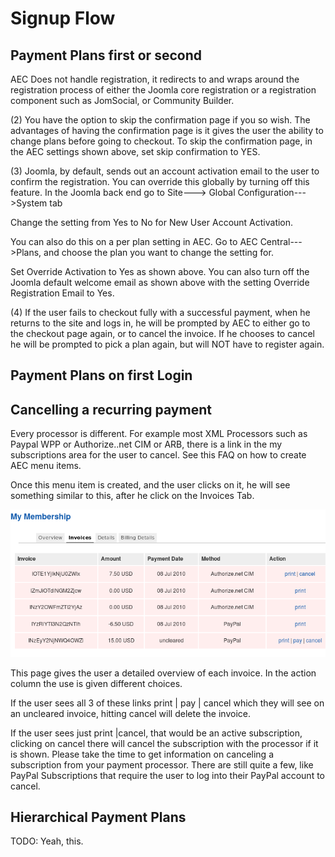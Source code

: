 # Signup Flow

## Payment Plans first or second

AEC Does not handle registration, it redirects to and wraps around the registration process of either the Joomla core registration or a registration component such as JomSocial, or Community Builder.

(2) You have the option to skip the confirmation page if you so wish.  The advantages of having the confirmation page is it gives the user the ability to change plans before going to checkout.  To skip the confirmation page, in the AEC settings shown above, set skip confirmation to YES.

(3) Joomla, by default, sends out an account activation email to the user to confirm the registration.  You can override this globally by turning off this feature.   In the Joomla back end go to Site---> Global Configuration--->System tab

Change the setting from Yes to No for New User Account Activation.

You can also do this on a per plan setting in AEC.  Go to AEC Central--->Plans, and choose the plan you want to change the setting for.

Set Override Activation to Yes as shown above.  You can also turn off the Joomla default welcome email as shown above with the setting Override Registration Email to Yes.

(4) If the user fails to checkout fully with a successful payment, when he returns to the site and logs in, he will be prompted by AEC to either go to the checkout page again, or to cancel the invoice. If he chooses to cancel he will be prompted to pick a plan again, but will NOT have to register again.

## Payment Plans on first Login

## Cancelling a recurring payment

Every processor is different.  For example most XML Processors such as Paypal WPP or Authorize..net CIM or ARB, there is a link in the my subscriptions area for the user to cancel.  See this FAQ on how to create AEC menu items.

Once this menu item is created, and the user clicks on it, he will see something similar to this, after he click on the Invoices Tab.

![Cancel Links](docs/img/recurring-cancel.png)

This page gives the user a detailed overview  of each invoice. In the action column the use is given different choices.

If the user sees all 3 of these links  print | pay | cancel which they will see on an uncleared invoice, hitting cancel will delete the invoice.

If the user sees just print  |cancel, that would be an active subscription, clicking on cancel there will cancel the subscription with the processor if it is shown.  Please take the time to get  information on canceling  a subscription from your payment processor.  There are still quite a few, like PayPal Subscriptions that require the user to log into their PayPal account to cancel.

## Hierarchical Payment Plans

TODO: Yeah, this.
